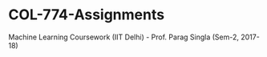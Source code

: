 # COL-774-Assignments
Machine Learning Coursework (IIT Delhi) - Prof. Parag Singla (Sem-2, 2017-18)
